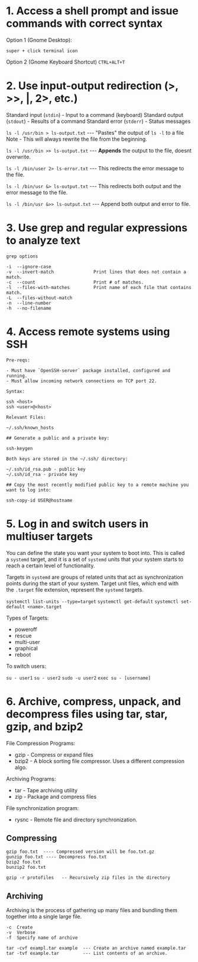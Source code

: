 
# 1. Access a shell prompt and issue commands with correct syntax

Option 1 (Gnome Desktop):

	super + click terminal icon

Option 2 (Gnome Keyboard Shortcut)
	`CTRL+ALT+T`


# 2. Use input-output redirection (>, >>, |, 2>, etc.)

Standard input (`stdin`) - Input to a command (keyboard)
Standard output (`stdout`) - Results of a command
Standard error (`stderr`) - Status messages

`ls -l /usr/bin > ls-output.txt`    --- "Pastes" the output of `ls -l` to a file 
	Note - This will always rewrite the file from the beginning.

`ls -l /usr/bin >> ls-output.txt` --- **Appends** the output to the file, doesnt overwrite.

`ls -l /bin/user 2> ls-error.txt` --- This redirects the error message to the file.

`ls -l /bin/usr &> ls-output.txt` --- This redirects both output and the error message to the file.

`ls -l /bin/usr &>> ls-output.txt`  --- Append both output and error to file.



# 3. Use grep and regular expressions to analyze text

```
grep options

-i  --ignore-case
-v  --invert-match               Print lines that does not contain a match.
-c  --count                      Print # of matches.
-l  --files-with-matches         Print name of each file that contains match.
-L  --files-without-match
-n  --line-number
-h  --no-filename
```



# 4. Access remote systems using SSH

```
Pre-reqs:

- Must have `OpenSSH-server` package installed, configured and running.
- Must allow incoming network connections on TCP port 22.

Syntax:

ssh <host>
ssh <user>@<host>

Relevant Files:

~/.ssh/known_hosts

## Generate a public and a private key:

ssh-keygen

Both keys are stored in the ~/.ssh/ directory:

~/.ssh/id_rsa.pub - public key
~/.ssh/id_rsa - private key

## Copy the most recently modified public key to a remote machine you want to log into:

ssh-copy-id USER@hostname
```


# 5. Log in and switch users in multiuser targets

You can define the state you want your system to boot into. This is called a `systemd` target, and it is a set of `systemd` units that your system starts to reach a certain level of functionality.

Targets in `systemd` are groups of related units that act as synchronization points during the start of your system. Target unit files, which end with the `.target` file extension, represent the `systemd` targets.

`systemctl list-units --type=target`
`systemctl get-default`
`systemctl set-default <name>.target`

Types of Targets:

- poweroff
- rescue
- multi-user
- graphical
- reboot

To switch users:

`su - user1`
`su - user2`
`sudo -u user2`
`exec su - [username]`

# 6. Archive, compress, unpack, and decompress files using tar, star, gzip, and bzip2

File Compression Programs:

- gzip - Compress or expand files
- bzip2 - A block sorting file compressor. Uses a different compression algo. 

Archiving Programs:

- tar - Tape archiving utility
- zip - Package and compress files

File synchronization program:

- rysnc - Remote file and directory synchronization.

## Compressing

```
gzip foo.txt  ---- Compressed version will be foo.txt.gz
gunzip foo.txt ---- Decompress foo.txt
bzip2 foo.txt
bunzip2 foo.txt

gzip -r protofiles   -- Recursively zip files in the directory
```

## Archiving

Archiving is the process of gathering up many files and bundling them together into a single large file. 

```
-c  Create
-v  Verbose
-f  Specify name of archive

tar -cvf exampl.tar example  --- Create an archive named example.tar
tar -tvf example.tar         --- List contents of an archive.

```